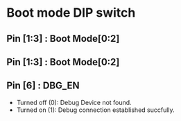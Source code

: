 # Boot mode DIP switch
## Pin [1:3] : Boot Mode[0:2]
## Pin [1:3] : Boot Mode[0:2]
## Pin [6] : DBG_EN
- Turned off (0): Debug Device not found.
- Turned on (1): Debug connection established succfully.
